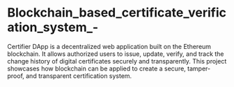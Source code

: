 # Blockchain_based_certificate_verification_system_-
Certifier DApp is a decentralized web application built on the Ethereum blockchain. It allows authorized users to issue, update, verify, and track the change history of digital certificates securely and transparently. This project showcases how blockchain can be applied to create a secure, tamper-proof, and transparent certification system.
